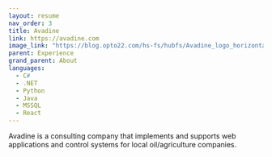 ```yaml
---
layout: resume
nav_order: 3
title: Avadine
link: https://avadine.com
image_link: "https://blog.opto22.com/hs-fs/hubfs/Avadine_logo_horizontal_on_transparent.png?width=300&name=Avadine_logo_horizontal_on_transparent.png"
parent: Experience
grand_parent: About
languages:
  - C#
  - .NET
  - Python
  - Java
  - MSSQL
  - React
---
```


Avadine is a consulting company that implements and supports web applications and control systems for local oil/agriculture companies.
